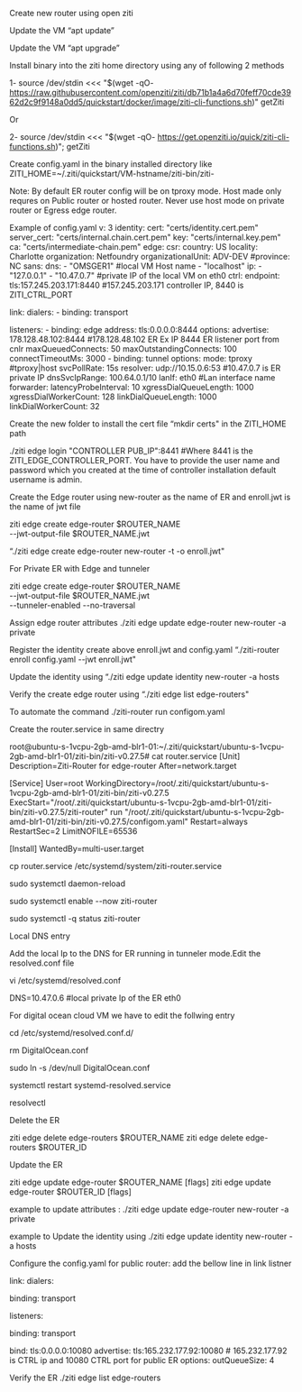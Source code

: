 Create new router using open ziti

 Update the VM “apt update”

Update the VM “apt upgrade”

Install binary into the ziti home directory using any of following 2 methods

1- source /dev/stdin <<< "$(wget -qO- https://raw.githubusercontent.com/openziti/ziti/db71b1a4a6d70feff70cde3962d2c9f9148a0dd5/quickstart/docker/image/ziti-cli-functions.sh)" getZiti

Or 

2- source /dev/stdin <<< "$(wget -qO- https://get.openziti.io/quick/ziti-cli-functions.sh)"; getZiti

Create config.yaml in the binary installed directory like ZITI_HOME=~/.ziti/quickstart/VM-hstname/ziti-bin/ziti-

Note: By default ER router config will be on tproxy mode. Host made only requres on Public router or hosted router. Never use host mode on private router or Egress edge router.

  Example of config.yaml
  v: 3
identity:
     cert: "certs/identity.cert.pem"
     server_cert: "certs/internal.chain.cert.pem"
     key: "certs/internal.key.pem"
     ca: "certs/intermediate-chain.pem"
edge:
    csr:
      country: US
      locality: Charlotte
      organization: Netfoundry
      organizationalUnit: ADV-DEV
      #province: NC
      sans:
        dns:
          - "OMSGER1"                          #local VM Host name
          - "localhost"
        ip:
          - "127.0.0.1"
          - "10.47.0.7" #private IP of the local VM on eth0
ctrl:
    endpoint: tls:157.245.203.171:8440  #157.245.203.171 controller IP, 8440 is ZITI_CTRL_PORT

link:
    dialers:
      - binding: transport

listeners:
    - binding: edge
      address: tls:0.0.0.0:8444
      options:
        advertise: 178.128.48.102:8444  #178.128.48.102 ER Ex IP 8444 ER listener port from cnlr
        maxQueuedConnects:      50
        maxOutstandingConnects: 100
        connectTimeoutMs:       3000
    - binding: tunnel
      options:
        mode: tproxy #tproxy|host
        svcPollRate: 15s
        resolver: udp://10.15.0.6:53               #10.47.0.7 is ER private IP
        dnsSvcIpRange: 100.64.0.1/10
        lanIf: eth0                                          #Lan interface name
forwarder:
  latencyProbeInterval: 10
  xgressDialQueueLength: 1000
  xgressDialWorkerCount: 128
  linkDialQueueLength: 1000
  linkDialWorkerCount: 32

 Create the new folder to install the cert file “mkdir certs" in the ZITI_HOME path

 ./ziti edge login "CONTROLLER PUB_IP":8441   #Where 8441 is the  ZITI_EDGE_CONTROLLER_PORT. You have to provide the user name and password which you created at the time of controller installation default username is admin.

Create the Edge router using new-router as the name of ER and enroll.jwt is the name of jwt file

ziti edge create edge-router $ROUTER_NAME \
--jwt-output-file $ROUTER_NAME.jwt

“./ziti edge create edge-router new-router -t -o enroll.jwt"

For Private ER with Edge and tunneler

ziti edge create edge-router $ROUTER_NAME \
--jwt-output-file $ROUTER_NAME.jwt \
--tunneler-enabled --no-traversal

 Assign edge router attributes ./ziti edge update edge-router new-router -a private

  Register the identity create above enroll.jwt and config.yaml   “./ziti-router enroll config.yaml --jwt enroll.jwt"

 Update the identity using “./ziti edge update identity new-router -a hosts

Verify the create edge router using “./ziti edge list edge-routers"

 To automate the command ./ziti-router run configom.yaml 

Create the router.service in same directry

root@ubuntu-s-1vcpu-2gb-amd-blr1-01:~/.ziti/quickstart/ubuntu-s-1vcpu-2gb-amd-blr1-01/ziti-bin/ziti-v0.27.5# cat router.service
[Unit]
Description=Ziti-Router for edge-router
After=network.target

[Service]
User=root
WorkingDirectory=/root/.ziti/quickstart/ubuntu-s-1vcpu-2gb-amd-blr1-01/ziti-bin/ziti-v0.27.5
ExecStart="/root/.ziti/quickstart/ubuntu-s-1vcpu-2gb-amd-blr1-01/ziti-bin/ziti-v0.27.5/ziti-router" run "/root/.ziti/quickstart/ubuntu-s-1vcpu-2gb-amd-blr1-01/ziti-bin/ziti-v0.27.5/configom.yaml"
Restart=always
RestartSec=2
LimitNOFILE=65536

[Install]
WantedBy=multi-user.target

cp router.service /etc/systemd/system/ziti-router.service

sudo systemctl daemon-reload

sudo systemctl enable --now ziti-router

sudo systemctl -q status ziti-router 

Local DNS entry

Add the local Ip to the DNS for ER running in tunneler mode.Edit the resolved.conf file 

vi /etc/systemd/resolved.conf

DNS=10.47.0.6  #local private Ip of the ER eth0

For digital ocean cloud VM we have to edit the follwing entry

cd /etc/systemd/resolved.conf.d/

rm DigitalOcean.conf

sudo ln -s /dev/null DigitalOcean.conf

systemctl restart systemd-resolved.service

resolvectl

Delete the ER

ziti edge delete edge-routers $ROUTER_NAME
ziti edge delete edge-routers $ROUTER_ID

Update the ER

ziti edge update edge-router $ROUTER_NAME [flags]
ziti edge update edge-router $ROUTER_ID [flags]

example to update attributes : ./ziti edge update edge-router new-router -a private

example to Update the identity using ./ziti edge update identity new-router -a hosts

 Configure the config.yaml for public router: add the bellow line in link listner

link:
dialers:

   binding: transport

listeners:

  binding: transport

bind: tls:0.0.0.0:10080
advertise: tls:165.232.177.92:10080 # 165.232.177.92 is CTRL ip and 10080 CTRL port for public ER
options:
outQueueSize: 4

Verify the ER 
./ziti edge list edge-routers
